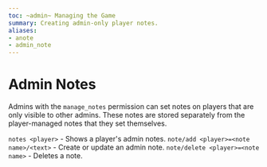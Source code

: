 ```yaml
---
toc: ~admin~ Managing the Game
summary: Creating admin-only player notes.
aliases:
- anote
- admin_note
---
```

# Admin Notes

Admins with the `manage_notes` permission can set notes on players that are only visible to other admins.  These notes are stored separately from the player-managed notes that they set themselves.

`notes <player>` - Shows a player's admin notes.
`note/add <player>=<note name>/<text>` - Create or update an admin note.
`note/delete <player>=<note name>` - Deletes a note.